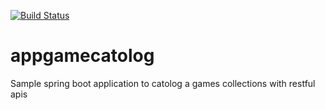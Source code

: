 [![Build Status](https://travis-ci.org/j4mt/appgamecatolog.svg?branch=master)](https://travis-ci.org/j4mt/appgamecatolog)
# appgamecatolog
Sample spring boot application to catolog a games collections with restful apis 
